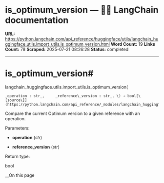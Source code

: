 # is_optimum_version — 🦜🔗 LangChain  documentation

**URL:** https://python.langchain.com/api_reference/huggingface/utils/langchain_huggingface.utils.import_utils.is_optimum_version.html
**Word Count:** 19
**Links Count:** 78
**Scraped:** 2025-07-21 08:26:28
**Status:** completed

---

# is\_optimum\_version\#

langchain\_huggingface.utils.import\_utils.is\_optimum\_version\(

    _operation : str_,     _reference\_version : str_, \) → bool[\[source\]](https://python.langchain.com/api_reference/_modules/langchain_huggingface/utils/import_utils.html#is_optimum_version)\#     

Compare the current Optimum version to a given reference with an operation.

Parameters:     

  * **operation** \(_str_\)

  * **reference\_version** \(_str_\)

Return type:     

bool

__On this page